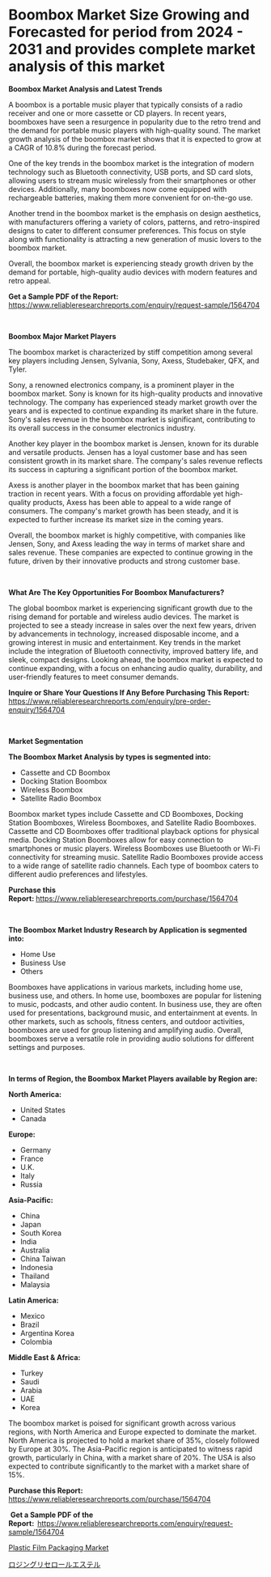 <p><h1>Boombox Market Size Growing and Forecasted for period from 2024 - 2031 and provides complete market analysis of this market</h1></p><p><strong>Boombox Market Analysis and Latest Trends</strong></p>
<p><p>A boombox is a portable music player that typically consists of a radio receiver and one or more cassette or CD players. In recent years, boomboxes have seen a resurgence in popularity due to the retro trend and the demand for portable music players with high-quality sound. The market growth analysis of the boombox market shows that it is expected to grow at a CAGR of 10.8% during the forecast period.</p><p>One of the key trends in the boombox market is the integration of modern technology such as Bluetooth connectivity, USB ports, and SD card slots, allowing users to stream music wirelessly from their smartphones or other devices. Additionally, many boomboxes now come equipped with rechargeable batteries, making them more convenient for on-the-go use.</p><p>Another trend in the boombox market is the emphasis on design aesthetics, with manufacturers offering a variety of colors, patterns, and retro-inspired designs to cater to different consumer preferences. This focus on style along with functionality is attracting a new generation of music lovers to the boombox market.</p><p>Overall, the boombox market is experiencing steady growth driven by the demand for portable, high-quality audio devices with modern features and retro appeal.</p></p>
<p><strong>Get a Sample PDF of the Report:&nbsp;</strong> <a href="https://www.reliableresearchreports.com/enquiry/request-sample/1564704">https://www.reliableresearchreports.com/enquiry/request-sample/1564704</a></p>
<p>&nbsp;</p>
<p><strong>Boombox Major Market Players</strong></p>
<p><p>The boombox market is characterized by stiff competition among several key players including Jensen, Sylvania, Sony, Axess, Studebaker, QFX, and Tyler. </p><p>Sony, a renowned electronics company, is a prominent player in the boombox market. Sony is known for its high-quality products and innovative technology. The company has experienced steady market growth over the years and is expected to continue expanding its market share in the future. Sony's sales revenue in the boombox market is significant, contributing to its overall success in the consumer electronics industry.</p><p>Another key player in the boombox market is Jensen, known for its durable and versatile products. Jensen has a loyal customer base and has seen consistent growth in its market share. The company's sales revenue reflects its success in capturing a significant portion of the boombox market.</p><p>Axess is another player in the boombox market that has been gaining traction in recent years. With a focus on providing affordable yet high-quality products, Axess has been able to appeal to a wide range of consumers. The company's market growth has been steady, and it is expected to further increase its market size in the coming years.</p><p>Overall, the boombox market is highly competitive, with companies like Jensen, Sony, and Axess leading the way in terms of market share and sales revenue. These companies are expected to continue growing in the future, driven by their innovative products and strong customer base.</p></p>
<p>&nbsp;</p>
<p><strong>What Are The Key Opportunities For Boombox Manufacturers?</strong></p>
<p><p>The global boombox market is experiencing significant growth due to the rising demand for portable and wireless audio devices. The market is projected to see a steady increase in sales over the next few years, driven by advancements in technology, increased disposable income, and a growing interest in music and entertainment. Key trends in the market include the integration of Bluetooth connectivity, improved battery life, and sleek, compact designs. Looking ahead, the boombox market is expected to continue expanding, with a focus on enhancing audio quality, durability, and user-friendly features to meet consumer demands.</p></p>
<p><strong>Inquire or Share Your Questions If Any Before Purchasing This Report:</strong> <a href="https://www.reliableresearchreports.com/enquiry/pre-order-enquiry/1564704">https://www.reliableresearchreports.com/enquiry/pre-order-enquiry/1564704</a></p>
<p>&nbsp;</p>
<p><strong>Market Segmentation</strong></p>
<p><strong>The Boombox Market Analysis by types is segmented into:</strong></p>
<p><ul><li>Cassette and CD Boombox</li><li>Docking Station Boombox</li><li>Wireless Boombox</li><li>Satellite Radio Boombox</li></ul></p>
<p><p>Boombox market types include Cassette and CD Boomboxes, Docking Station Boomboxes, Wireless Boomboxes, and Satellite Radio Boomboxes. Cassette and CD Boomboxes offer traditional playback options for physical media. Docking Station Boomboxes allow for easy connection to smartphones or music players. Wireless Boomboxes use Bluetooth or Wi-Fi connectivity for streaming music. Satellite Radio Boomboxes provide access to a wide range of satellite radio channels. Each type of boombox caters to different audio preferences and lifestyles.</p></p>
<p><strong>Purchase this Report:&nbsp;</strong><a href="https://www.reliableresearchreports.com/purchase/1564704">https://www.reliableresearchreports.com/purchase/1564704</a></p>
<p>&nbsp;</p>
<p><strong>The Boombox Market Industry Research by Application is segmented into:</strong></p>
<p><ul><li>Home Use</li><li>Business Use</li><li>Others</li></ul></p>
<p><p>Boomboxes have applications in various markets, including home use, business use, and others. In home use, boomboxes are popular for listening to music, podcasts, and other audio content. In business use, they are often used for presentations, background music, and entertainment at events. In other markets, such as schools, fitness centers, and outdoor activities, boomboxes are used for group listening and amplifying audio. Overall, boomboxes serve a versatile role in providing audio solutions for different settings and purposes.</p></p>
<p>&nbsp;</p>
<p><strong>In terms of Region, the Boombox Market Players available by Region are:</strong></p>
<p>
    <p> <strong> North America: </strong>
        <ul>
            <li>United States</li>
            <li>Canada</li>
        </ul>
        </p> 
    <p> <strong> Europe: </strong>
        <ul>
            <li>Germany</li>
            <li>France</li>
            <li>U.K.</li>
            <li>Italy</li>
            <li>Russia</li>
        </ul>
        </p> 
    <p> <strong> Asia-Pacific: </strong>
        <ul>
            <li>China</li>
            <li>Japan</li>
            <li>South Korea</li>
            <li>India</li>
            <li>Australia</li>
            <li>China Taiwan</li>
            <li>Indonesia</li>
            <li>Thailand</li>
            <li>Malaysia</li>
        </ul>
        </p> 
    <p> <strong> Latin America: </strong>
        <ul>
            <li>Mexico</li>
            <li>Brazil</li>
            <li>Argentina Korea</li>
            <li>Colombia</li>
        </ul>
        </p> 
    <p> <strong> Middle East & Africa: </strong>
        <ul>
            <li>Turkey</li>
            <li>Saudi</li>
            <li>Arabia</li>
            <li>UAE</li>
            <li>Korea</li>
        </ul>
    </p>
    </p>
<p><p>The boombox market is poised for significant growth across various regions, with North America and Europe expected to dominate the market. North America is projected to hold a market share of 35%, closely followed by Europe at 30%. The Asia-Pacific region is anticipated to witness rapid growth, particularly in China, with a market share of 20%. The USA is also expected to contribute significantly to the market with a market share of 15%.</p></p>
<p><strong>Purchase this Report: </strong><a href="https://www.reliableresearchreports.com/purchase/1564704">https://www.reliableresearchreports.com/purchase/1564704</a></p>
<p>&nbsp;<strong>Get a Sample PDF of the Report:&nbsp;&nbsp;</strong><a href="https://www.reliableresearchreports.com/enquiry/request-sample/1564704">https://www.reliableresearchreports.com/enquiry/request-sample/1564704</a></p>
<p><strong></strong></p>
<p><p><a href="https://meowing-canidae-761.notion.site/Plastic-Film-Packaging-Market-Share-Market-New-Trends-Analysis-Report-By-Type-By-Application-By--40c57d86bb4c461ea6cbf6b94d510335">Plastic Film Packaging Market</a></p><p><a href="https://github.com/DonaldShaw1965/Market-Research-Report-List-1/blob/main/93204509171.md">ロジングリセロールエステル</a></p></p>